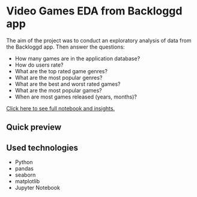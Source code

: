 # Video Games EDA from Backloggd app

The aim of the project was to conduct an exploratory analysis of data from the Backloggd app.
Then answer the questions:
- How many games are in the application database?
- How do users rate?
- What are the top rated game genres?
- What are the most popular genres?
- What are the best and worst rated games?
- What are the most popular games?
- When are most games released (years, months)?

[Click here to see full notebook and insights.](https://github.com/AdrianNakonieczny/games-eda/blob/main/games.ipynb)

## Quick preview


## Used technologies
- Python
- pandas
- seaborn
- matplotlib
- Jupyter Notebook
